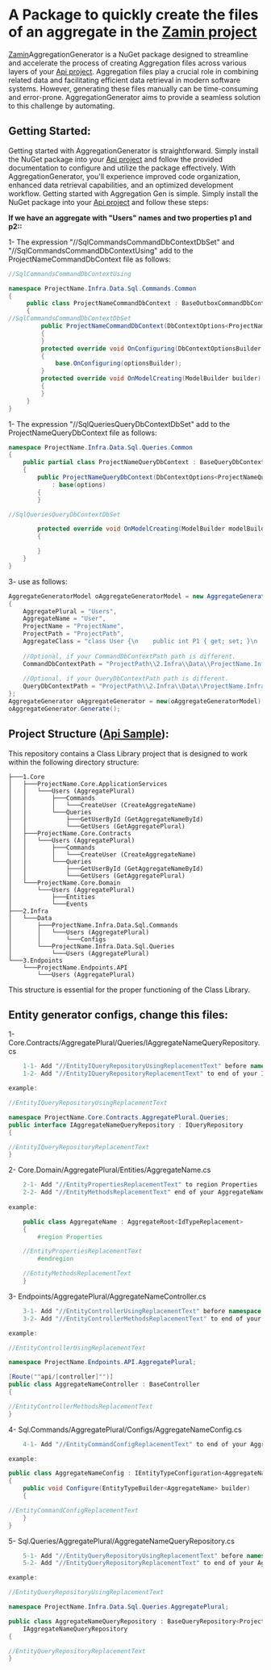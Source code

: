 # A Package to quickly create the files of an aggregate in the [Zamin project](https://github.com/oroumand/Zamin)


[Zamin](https://github.com/oroumand/Zamin)AggregationGenerator is a NuGet package designed to streamline and accelerate the process of creating Aggregation files across various layers of your [Api project](https://github.com/sajad-mirzaei/ZaminSample1). Aggregation files play a crucial role in combining related data and facilitating efficient data retrieval in modern software systems. However, generating these files manually can be time-consuming and error-prone. AggregationGenerator aims to provide a seamless solution to this challenge by automating.

## Getting Started:
Getting started with AggregationGenerator is straightforward. Simply install the NuGet package into your [Api project](https://github.com/sajad-mirzaei/ZaminSample1) and follow the provided documentation to configure and utilize the package effectively. With AggregationGenerator, you'll experience improved code organization, enhanced data retrieval capabilities, and an optimized development workflow.
Getting started with Aggregation Gen is simple. Simply install the NuGet package into your [Api project](https://github.com/sajad-mirzaei/ZaminSample1) and follow these steps:

**If we have an aggregate with "Users" names and two properties p1 and p2::**

1- The expression "//SqlCommandsCommandDbContextDbSet" and "//SqlCommandsCommandDbContextUsing" add to the ProjectNameCommandDbContext file as follows:
```C#
//SqlCommandsCommandDbContextUsing

namespace ProjectName.Infra.Data.Sql.Commands.Common
{
	 public class ProjectNameCommandDbContext : BaseOutboxCommandDbContext
	 {
//SqlCommandsCommandDbContextDbSet
		 public ProjectNameCommandDbContext(DbContextOptions<ProjectNameCommandDbContext> options) : base(options)
		 {
		 }
		 protected override void OnConfiguring(DbContextOptionsBuilder optionsBuilder)
		 {
			 base.OnConfiguring(optionsBuilder);
		 }
		 protected override void OnModelCreating(ModelBuilder builder)
		 {
		 }
	 }
}
```

1- The expression "//SqlQueriesQueryDbContextDbSet" add to the ProjectNameQueryDbContext file as follows:
```C#
namespace ProjectName.Infra.Data.Sql.Queries.Common
{
	public partial class ProjectNameQueryDbContext : BaseQueryDbContext
	{
		public ProjectNameQueryDbContext(DbContextOptions<ProjectNameQueryDbContext> options)
			: base(options)
		{
		}

//SqlQueriesQueryDbContextDbSet

		protected override void OnModelCreating(ModelBuilder modelBuilder)
		{

		}
	}
}
```

3- use as follows:
```C#
AggregateGeneratorModel oAggregateGeneratorModel = new AggregateGeneratorModel()
{
	AggregatePlural = "Users",
	AggregateName = "User",
	ProjectName = "ProjectName",
	ProjectPath = "ProjectPath",
	AggregateClass = "class User {\n    public int P1 { get; set; }\n    public string P2 { get; set; }\n}",
	
	//Optional, if your CommandDbContextPath path is different.
	CommandDbContextPath = "ProjectPath\\2.Infra\\Data\\ProjectName.Infra.Data.Sql.Commands\\Common\\ProjectNameCommandDbContext.cs",
	
	//Optional, if your QueryDbContextPath path is different.
	QueryDbContextPath = "ProjectPath\\2.Infra\\Data\\ProjectName.Infra.Data.Sql.Queries\\Common\\ProjectNameQueryDbContext.cs"
};
AggregateGenerator oAggregateGenerator = new(oAggregateGeneratorModel);
oAggregateGenerator.Generate();
```

## Project Structure ([Api Sample](https://github.com/sajad-mirzaei/ZaminSample1)):

This repository contains a Class Library project that is designed to work within the following directory structure:
```Tree
├───1.Core
│   ├───ProjectName.Core.ApplicationServices
│   │   └───Users (AggregatePlural)
│   │       ├───Commands
│   │       │   └───CreateUser (CreateAggregateName)
│   │       └───Queries
│   │           ├───GetUserById (GetAggregateNameById)
│   │           └───GetUsers (GetAggregatePlural)
│   ├───ProjectName.Core.Contracts
│   │   └───Users (AggregatePlural)
│   │       ├───Commands
│   │       │   └───CreateUser (CreateAggregateName)
│   │       └───Queries
│   │           ├───GetUserById (GetAggregateNameById)
│   │           └───GetUsers (GetAggregatePlural)
│   └───ProjectName.Core.Domain
│       └───Users (AggregatePlural)
│           ├───Entities
│           └───Events
├───2.Infra
│   └───Data
│       ├───ProjectName.Infra.Data.Sql.Commands
│       │   └───Users (AggregatePlural)
│       │       └───Configs
│       └───ProjectName.Infra.Data.Sql.Queries
│           └───Users (AggregatePlural)
└───3.Endpoints
    └───ProjectName.Endpoints.API
        └───Users (AggregatePlural)
```

This structure is essential for the proper functioning of the Class Library.

## Entity generator configs, change this files:
1- Core.Contracts/AggregatePlural/Queries/IAggregateNameQueryRepository.cs
```cs
	1-1- Add "//EntityIQueryRepositoryUsingReplacementText" before namespace of IAggregateNameQueryRepository.cs
 	1-2- Add "//EntityIQueryRepositoryReplacementText" to end of your IAggregateNameQueryRepository.cs 

example:

//EntityIQueryRepositoryUsingReplacementText

namespace ProjectName.Core.Contracts.AggregatePlural.Queries;
public interface IAggregateNameQueryRepository : IQueryRepository
{

//EntityIQueryRepositoryReplacementText
}
```


2- Core.Domain/AggregatePlural/Entities/AggregateName.cs
```cs
	2-1- Add "//EntityPropertiesReplacementText" to region Properties
	2-2- Add "//EntityMethodsReplacementText" end of your AggregateName.cs
	
example:

	public class AggregateName : AggregateRoot<IdTypeReplacement>
	{
		#region Properties

	//EntityPropertiesReplacementText
		#endregion

	//EntityMethodsReplacementText
	}
``````

3- Endpoints/AggregatePlural/AggregateNameController.cs
```cs
	3-1- Add "//EntityControllerUsingReplacementText" before namespace of AggregateNameController.cs
	3-2- Add "//EntityControllerMethodsReplacementText" to end of your AggregateNameController.cs 

example:

//EntityControllerUsingReplacementText

namespace ProjectName.Endpoints.API.AggregatePlural;

[Route(""api/[controller]"")]
public class AggregateNameController : BaseController
{

//EntityControllerMethodsReplacementText
}
```

4- Sql.Commands/AggregatePlural/Configs/AggregateNameConfig.cs
```cs
	4-1- Add "//EntityCommandConfigReplacementText" to end of your AggregateNameConfig.cs

example:

public class AggregateNameConfig : IEntityTypeConfiguration<AggregateName>
{
	public void Configure(EntityTypeBuilder<AggregateName> builder)
	{

//EntityCommandConfigReplacementText
	}
}
```

5- Sql.Queries/AggregatePlural/AggregateNameQueryRepository.cs
```cs
	5-1- Add "//EntityQueryRepositoryUsingReplacementText" before namespace of AggregateNameQueryRepository.cs
	5-2- Add "//EntityQueryRepositoryReplacementText" to end of your AggregateNameQueryRepository.cs 

example:

//EntityQueryRepositoryUsingReplacementText

namespace ProjectName.Infra.Data.Sql.Queries.AggregatePlural;

public class AggregateNameQueryRepository : BaseQueryRepository<ProjectNameQueryDbContext>,
    IAggregateNameQueryRepository
{

//EntityQueryRepositoryReplacementText
}
```

